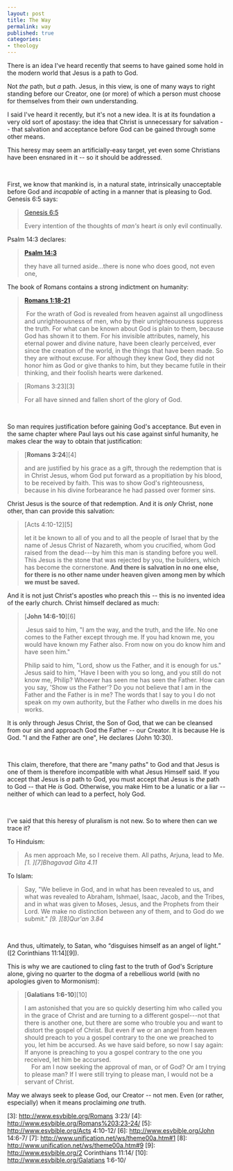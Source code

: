 ```yaml
---
layout: post
title: The Way
permalink: way
published: true
categories:
- theology
---
```


There is an idea I've heard recently that seems to have gained some hold
in the modern world that Jesus is a path to God.

Not *the* path, but *a* path. Jesus, in this view, is one of many ways
to right standing before our Creator, one (or more) of which a person
must choose for themselves from their own understanding.

I said I've heard it recently, but it's not a new idea. It is at its
foundation a very old sort of apostasy: the idea that Christ is
unnecessary for salvation -- that salvation and acceptance before God
can be gained through some other means.

This heresy may seem an artificially-easy target, yet even some
Christians have been ensnared in it -- so it should be addressed.

 

First, we know that mankind is, in a natural state, intrinsically
unacceptable before God and *incapable* of acting in a manner that is
pleasing to God. Genesis 6:5 says:

> [Genesis 6:5](http://www.esvbible.org/search/Genesis+6%3A5+/)
> 
> Every intention of the thoughts of *man's* heart *is* only
> evil continually.

Psalm 14:3 declares:

> **[Psalm 14:3][1]**
> 
> they have all turned aside...there is none who does good, not even
> one,

The book of Romans contains a strong indictment on humanity:

> **[Romans 1:18-21][2]**
> 
>  For the wrath of God is revealed from heaven against all ungodliness
> and unrighteousness of men, who by their unrighteousness suppress the
> truth. For what can be known about God is plain to them, because God
> has shown it to them. For his invisible attributes, namely, his
> eternal power and divine nature, have been clearly perceived, ever
> since the creation of the world, in the things that have been made. So
> they are without excuse. For although they knew God, they did not
> honor him as God or give thanks to him, but they became futile in
> their thinking, and their foolish hearts were darkened.

> [Romans 3:23][3]
> 
> For all have sinned and fallen short of the glory of God.

 

So man requires justification before gaining God's acceptance. But even
in the same chapter where Paul lays out his case against sinful
humanity, he makes clear the way to obtain that justification:

> [**Romans 3:24**][4]
> 
> and are justified by his grace as a gift, through the redemption that
> is in Christ Jesus, whom God put forward as a propitiation by his
> blood, to be received by faith. This was to show God's righteousness,
> because in his divine forbearance he had passed over former sins.

Christ Jesus is the source of that redemption. And it is *only* Christ,
none other, than can provide this salvation:

> [Acts 4:10-12][5]
> 
> let it be known to all of you and to all the people of Israel that by
> the name of Jesus Christ of Nazareth, whom you crucified, whom God
> raised from the dead---by him this man is standing before you well.
> This Jesus is the stone that was rejected by you, the builders, which
> has become the cornerstone. **And there is salvation in no one else,
> for there is no other name under heaven given among men by which we
> must be saved.**

And it is not just Christ's apostles who preach this -- this is no
invented idea of the early church. Christ himself declared as much:

> [**John 14:6-10**][6]
> 
>  Jesus said to him, "I am the way, and the truth, and the life. No one
> comes to the Father except through me. If you had known me, you would
> have known my Father also. From now on you do know him and have seen
> him."
> 
> Philip said to him, "Lord, show us the Father, and it is enough for
> us." Jesus said to him, "Have I been with you so long, and you still
> do not know me, Philip? Whoever has seen me has seen the Father. How
> can you say, 'Show us the Father'? Do you not believe that I am in the
> Father and the Father is in me? The words that I say to you I do not
> speak on my own authority, but the Father who dwells in me does his
> works.

It is only through Jesus Christ, the Son of God, that we can be cleansed
from our sin and approach God the Father -- our Creator. It is because
He is God. "I and the Father are one", He declares (John
10:30).

 

This claim, therefore, that there are "many paths" to God and that Jesus
is one of them is therefore incompatible with what Jesus Himself said.
If you accept that Jesus is *a* path to God, you must accept that Jesus
is *the* path to God -- that He *is* God. Otherwise, you make Him to be
a lunatic or a liar -- neither of which can lead to a perfect, holy God.

 

I've said that this heresy of pluralism is not new. So to where then can
we trace it?

To Hinduism:

> As men approach Me, so I receive them. All paths, Arjuna, lead to Me.
> *[1. ][7]Bhagavad Gita 4.11*

To Islam:

> Say, "We believe in God, and in what has been revealed to us, and what
> was revealed to Abraham, Ishmael, Isaac, Jacob, and the Tribes, and in
> what was given to Moses, Jesus, and the Prophets from their Lord. We
> make no distinction between any of them, and to God do we submit."
> *[9. ][8]Qur'an 3.84*

 

And thus, ultimately, to Satan, who <q>disguises himself as an angel of
light.</q> ([2 Corinthians 11:14][9]).

This is why we are cautioned to cling fast to the truth of God's
Scripture alone, giving no quarter to the dogma of a rebellious world
(with no apologies given to Mormonism):

> [**Galatians 1:6-10**][10]
> 
> I am astonished that you are so quickly deserting him who called you
> in the grace of Christ and are turning to a different gospel---not
> that there is another one, but there are some who trouble you and want
> to distort the gospel of Christ. But even if we or an angel from
> heaven should preach to you a gospel contrary to the one we preached
> to you, let him be accursed. As we have said before, so now I say
> again: If anyone is preaching to you a gospel contrary to the one you
> received, let him be accursed.  
>      For am I now seeking the approval of man, or of God? Or am I
> trying to please man? If I were still trying to please man, I would
> not be a servant of Christ.

May we always seek to please God, our Creator -- not men. Even (or
rather, especially) when it means proclaiming *one* truth.



[1]: http://www.esvbible.org/search/Psalm+14%3A3/
[2]: http://www.esvbible.org/search/Romans+1%3A18-21/
[3]: http://www.esvbible.org/Romans 3:23/
[4]: http://www.esvbible.org/Romans%203:23-24/
[5]: http://www.esvbible.org/Acts 4:10-12/
[6]: http://www.esvbible.org/John 14:6-7/
[7]: http://www.unification.net/ws/theme00a.htm#1
[8]: http://www.unification.net/ws/theme00a.htm#9
[9]: http://www.esvbible.org/2 Corinthians 11:14/
[10]: http://www.esvbible.org/Galatians 1:6-10/
